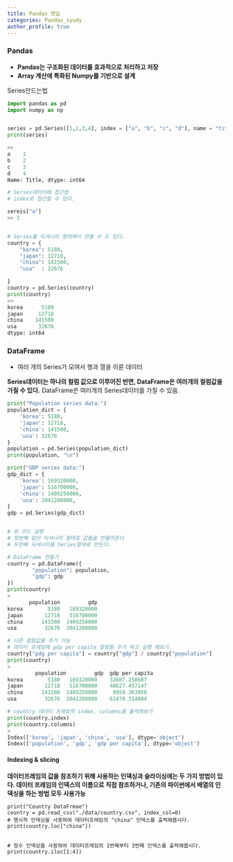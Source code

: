 ```yaml
---
title: Pandas 연습
categories: Pandas_syudy
author_profile: true
---
```





### Pandas
  -  **Pandas는 구조화된 데이터를 효과적으로 처리하고 저장**
  - **Array 계산에 특화된 Numpy를 기반으로 설계**


Series만드는법

```python
import pandas as pd
import numpy as np


series = pd.Series([1,2,3,4], index = ["a", "b", "c", "d"], name = "title")
print(series)

>>
a    1
b    2
c    3
d    4
Name: Title, dtype: int64

# Series데이터에 접근법
# index로 접근할 수 있다.

sereis["a"]
>> 1


# Series를 딕셔너리 형태에서 만들 수 도 있다.
country = {
    "korea": 5180,
    "japan": 12718,
    "china": 141500,
    "usa"  : 32676

}
country = pd.Series(country)
print(country)
>>
korea      5180
japan     12718
china    141500
usa       32676
dtype: int64
```




### DataFrame
 - 여러 개의 Series가 모여서 행과 열을 이룬 데이터

**Series데이터는 하나의 컬럼 값으로 이루어진 반면, DataFrame은 여러개의 컬럼값을 가질 수 있다.**
DataFrame은 여러개의 Series데이터를 가질 수 있음.


```python
print("Population series data:")
population_dict = {
    'korea': 5180,
    'japan': 12718,
    'china': 141500,
    'usa': 32676
}
population = pd.Series(population_dict)
print(population, "\n")

print("GDP series data:")
gdp_dict = {
    'korea': 169320000,
    'japan': 516700000,
    'china': 1409250000,
    'usa': 2041280000,
}
gdp = pd.Series(gdp_dict)


# 위 코드 설명
# 첫번째 일단 딕셔너리 형태로 값들을 만들어준다
# 두번째 딕셔너리를 Series형태로 만든다.

# DataFrame 만들기
country = pd.DataFrame({
        "population": population,
        "gdp": gdp
})
print(country)
>
       population         gdp
korea        5180   169320000
japan       12718   516700000
china      141500  1409250000
usa         32676  2041280000

# 다른 컬럼값을 추가 가능
# 데이터 프레임에 gdp per capita 칼럼을 추가 하고 실행 해보기.
country["pdg per capita"] = country["gdp"] / country["population"]
print(country)
>
         population         gdp  gdp per capita
korea        5180   169320000    32687.258687
japan       12718   516700000    40627.457147
china      141500  1409250000     9959.363958
usa         32676  2041280000    62470.314604

# country 데이터 프레임의 index, columns를 출력해보기
print(country.index)
print(country.columns)
>
Index(['korea', 'japan', 'china', 'usa'], dtype='object')
Index(['population', 'gdp', 'gdp per capita'], dtype='object')
```



#### Indexing & slicing
**데이터프레임의 값을 참조하기 위해 사용하는 인덱싱과 슬라이싱에는 두 가지 방법이 있다. 데이터 프레임의 인덱스의 이름으로 직접 참조하거나,
기존의 파이썬에서 배열의 인덱싱을 하는 방법 모두 사용가능**


```pytohn
print("Country DataFrmae")
country = pd.read_csv("./data/country.csv", index_col=0)
# 명시적 인덱싱을 사용하여 데이터프레임의 "china" 인덱스를 출력해봅시다.
print(country.loc["china"])


# 정수 인덱싱을 사용하여 데이터프레임의 1번째부터 3번째 인덱스를 출력해봅시다.
print(country.iloc[1:4])


```